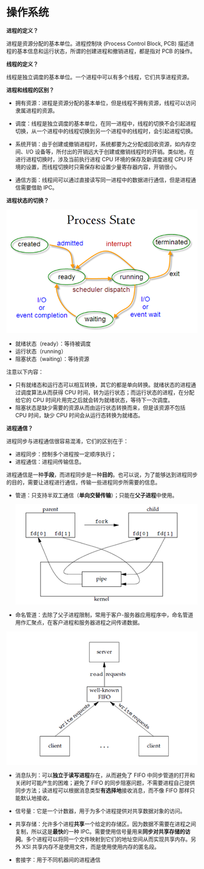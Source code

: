 # 操作系统

**进程的定义？**

进程是资源分配的基本单位。进程控制块 (Process Control Block, PCB) 描述进程的基本信息和运行状态，所谓的创建进程和撤销进程，都是指对 PCB 的操作。



**线程的定义？**

线程是独立调度的基本单位。一个进程中可以有多个线程，它们共享进程资源。



**进程和线程的区别？**

- 拥有资源：进程是资源分配的基本单位，但是线程不拥有资源，线程可以访问隶属进程的资源。
- 调度：线程是独立调度的基本单位，在同一进程中，线程的切换不会引起进程切换，从一个进程中的线程切换到另一个进程中的线程时，会引起进程切换。

- 系统开销：由于创建或撤销进程时，系统都要为之分配或回收资源，如内存空间、I/O 设备等，所付出的开销远大于创建或撤销线程时的开销。类似地，在进行进程切换时，涉及当前执行进程 CPU 环境的保存及新调度进程 CPU 环境的设置，而线程切换时只需保存和设置少量寄存器内容，开销很小。

- 通信方面：线程间可以通过直接读写同一进程中的数据进行通信，但是进程通信需要借助 IPC。



**进程状态的切换？**

![img](操作系统.assets/68747470733a2f2f67697465652e636f6d2f437943323031382f43532d4e6f7465732f7261772f6d61737465722f646f63732f706963732f50726f6365737353746174652e706e67.png)

- 就绪状态（ready）：等待被调度
- 运行状态（running）
- 阻塞状态（waiting）：等待资源

注意以下内容：
- 只有就绪态和运行态可以相互转换，其它的都是单向转换。就绪状态的进程通过调度算法从而获得 CPU 时间，转为运行状态；而运行状态的进程，在分配给它的 CPU 时间片用完之后就会转为就绪状态，等待下一次调度。
- 阻塞状态是缺少需要的资源从而由运行状态转换而来，但是该资源不包括 CPU 时间，缺少 CPU 时间会从运行态转换为就绪态。



**进程通信？**

进程同步与进程通信很容易混淆，它们的区别在于：

- 进程同步：控制多个进程按一定顺序执行；
- 进程通信：进程间传输信息。

进程通信是一种**手段**，而进程同步是一种**目的**。也可以说，为了能够达到进程同步的目的，需要让进程进行通信，传输一些进程同步所需要的信息。



- 管道：只支持半双工通信（**单向交替传输**）；只能在**父子进程**中使用。

  ![img](操作系统.assets/68747470733a2f2f67697465652e636f6d2f437943323031382f43532d4e6f7465732f7261772f6d61737465722f646f63732f706963732f35336364396164652d623061362d343339392d623464652d3766316662643036636466622e706e67.png)

- 命名管道：去除了父子进程限制，常用于客户-服务器应用程序中，命名管道用作汇聚点，在客户进程和服务器进程之间传递数据。

![img](操作系统.assets/68747470733a2f2f67697465652e636f6d2f437943323031382f43532d4e6f7465732f7261772f6d61737465722f646f63732f706963732f32616335306238312d643932612d343430312d623965632d6632313133656363333037362e706e67.png)

- 消息队列：可以**独立于读写进程**存在，从而避免了 FIFO 中同步管道的打开和关闭时可能产生的困难；避免了 FIFO 的同步阻塞问题，不需要进程自己提供同步方法；读进程可以根据消息类型**有选择地**接收消息，而不像 FIFO 那样只能默认地接收。

- 信号量：它是一个计数器，用于为多个进程提供对共享数据对象的访问。
- 共享存储：允许多个进程**共享**一个给定的存储区。因为数据不需要在进程之间复制，所以这是**最快**的一种 IPC。需要使用信号量用来**同步对共享存储的访问**。多个进程可以将同一个文件映射到它们的地址空间从而实现共享内存。另外 XSI 共享内存不是使用文件，而是使用使用内存的匿名段。
- 套接字：用于不同机器间的进程通信



